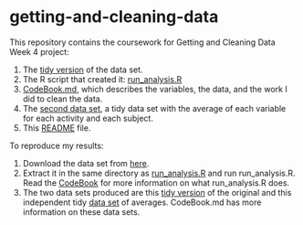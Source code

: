 # getting-and-cleaning-data

This repository contains the coursework for Getting and Cleaning Data Week 4 project:

 1. The [tidy version](tidy_data.txt) of the data set.
 2. The R script that created it: [run_analysis.R](run_analysis.R)
 3. [CodeBook.md](CodeBook.md), which describes the variables, the data, and the work I did to clean the data.
 4. The [second data set](averages.txt), a tidy data set with the average of each variable for each activity and each subject.
 5. This [README](README.md) file.


To reproduce my results:

1. Download the data set from [here](https://d396qusza40orc.cloudfront.net/getdata%2Fprojectfiles%2FUCI%20HAR%20Dataset.zip). 
2. Extract it in the same directory as [run_analysis.R](run_analysis.R) and run run_analysis.R. Read the [CodeBook](CodeBook.md) for more information on what run_analysis.R does.
3. The two data sets produced are this [tidy version](tidy_data.txt) of the original and this independent tidy [data set](averages.txt) of averages. CodeBook.md has more information on these data sets.